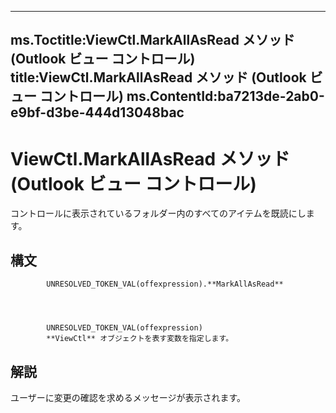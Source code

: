 

---
ms.Toctitle:ViewCtl.MarkAllAsRead メソッド (Outlook ビュー コントロール)
title:ViewCtl.MarkAllAsRead メソッド (Outlook ビュー コントロール)
ms.ContentId:ba7213de-2ab0-e9bf-d3be-444d13048bac
---
# ViewCtl.MarkAllAsRead メソッド (Outlook ビュー コントロール)




コントロールに表示されているフォルダー内のすべてのアイテムを既読にします。

## 構文

            UNRESOLVED_TOKEN_VAL(offexpression).**MarkAllAsRead**




            UNRESOLVED_TOKEN_VAL(offexpression)
            **ViewCtl** オブジェクトを表す変数を指定します。



## 解説
ユーザーに変更の確認を求めるメッセージが表示されます。




